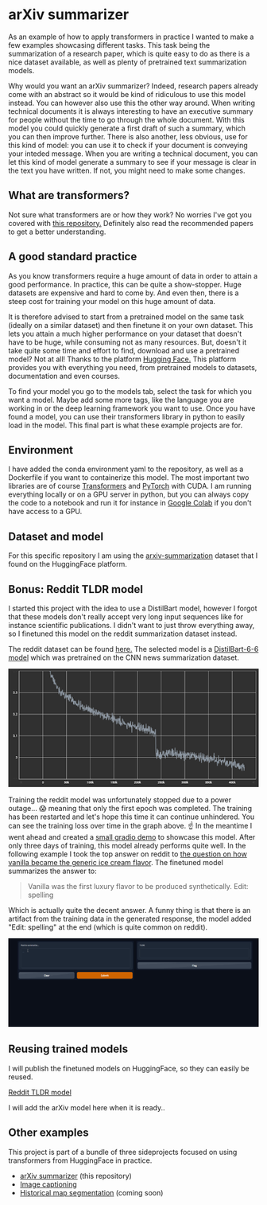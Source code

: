 # arXiv summarizer
As an example of how to apply transformers in practice I wanted to make a few examples showcasing different tasks. This task being the summarization of a research paper, which is quite easy to do as there is a nice dataset available, as well as plenty of pretrained text summarization models.

Why would you want an arXiv summarizer? Indeed, research papers already come with an abstract so it would be kind of ridiculous to use this model instead. You can however also use this the other way around. When writing technical documents it is always interesting to have an executive summary for people without the time to go through the whole document. With this model you could quickly generate a first draft of such a summary, which you can then improve further. There is also another, less obvious, use for this kind of model: you can use it to check if your document is conveying your inteded message. When you are writing a technical document, you can let this kind of model generate a summary to see if your message is clear in the text you have written. If not, you might need to make some changes.

## What are transformers?
Not sure what transformers are or how they work? No worries I've got you covered with [this repository.](https://github.com/VerleysenNiels/transformers-pytorch)
Definitely also read the recommended papers to get a better understanding.

## A good standard practice
As you know transformers require a huge amount of data in order to attain a good performance. In practice, this can be quite a show-stopper. Huge datasets are expensive and hard to come by. And even then, there is a steep cost for training your model on this huge amount of data. 

It is therefore advised to start from a pretrained model on the same task (ideally on a similar dataset) and then finetune it on your own dataset. This lets you attain a much higher performance on your dataset that doesn't have to be huge, while consuming not as many resources. But, doesn't it take quite some time and effort to find, download and use a pretrained model? Not at all! Thanks to the platform [Hugging Face.](https://huggingface.co/) This platform provides you with everything you need, from pretrained models to datasets, documentation and even courses.

To find your model you go to the models tab, select the task for which you want a model. Maybe add some more tags, like the language you are working in or the deep learning framework you want to use. Once you have found a model, you can use their transformers library in python to easily load in the model. This final part is what these example projects are for.

## Environment
I have added the conda environment yaml to the repository, as well as a Dockerfile if you want to containerize this model. The most important two libraries are of course [Transformers](https://pypi.org/project/transformers/) and [PyTorch](https://pytorch.org/) with CUDA. I am running everything locally or on a GPU server in python, but you can always copy the code to a notebook and run it for instance in [Google Colab](https://colab.research.google.com/) if you don't have access to a GPU. 

## Dataset and model
For this specific repository I am using the [arxiv-summarization](https://huggingface.co/datasets/ccdv/arxiv-summarization) dataset that I found on the HuggingFace platform.

## Bonus: Reddit TLDR model
I started this project with the idea to use a DistilBart model, however I forgot that these models don't really accept very long input sequences like for instance scientific publications. I didn't want to just throw everything away, so I finetuned this model on the reddit summarization dataset instead.

The reddit dataset can be found [here.](https://huggingface.co/datasets/reddit) The selected model is a [DistilBart-6-6 model](https://huggingface.co/sshleifer/distilbart-cnn-6-6) which was pretrained on the CNN news summarization dataset.

![Training loss over time](https://github.com/VerleysenNiels/arxiv-summarizer/blob/master/training_reddit/training_loss.png?raw=true)

Training the reddit model was unfortunately stopped due to a power outage... :scream: meaning that only the first epoch was completed. The training has been restarted and let's hope this time it can continue unhindered. You can see the training loss over time in the graph above. :point_up: In the meantime I went ahead and created a [small gradio demo](https://huggingface.co/spaces/NielsV/Reddit-TLDR-bot) to showcase this model. After only three days of training, this model already performs quite well. In the following example I took the top answer on reddit to [the question on how vanilla became the generic ice cream flavor](https://www.reddit.com/r/AskHistorians/comments/ijt3rd/how_did_vanilla_become_the_generic_flavor_of_ice/). The finetuned model summarizes the answer to:

> Vanilla was the first luxury flavor to be produced synthetically.
> Edit: spelling

Which is actually quite the decent answer. A funny thing is that there is an artifact from the training data in the generated response, the model added "Edit: spelling"  at the end (which is quite common on reddit).

![A gif visualizing the above example in the demonstrator](https://github.com/VerleysenNiels/arxiv-summarizer/blob/master/demo/reddit_demo.gif?raw=true)

## Reusing trained models
I will publish the finetuned models on HuggingFace, so they can easily be reused.

[Reddit TLDR model](https://huggingface.co/NielsV/distilbart-cnn-6-6-reddit)

I will add the arXiv model here when it is ready..

## Other examples
This project is part of a bundle of three sideprojects focused on using transformers from HuggingFace in practice.

- [arXiv summarizer](https://github.com/VerleysenNiels/arxiv-summarizer) (this repository)
- [Image captioning](https://github.com/VerleysenNiels/image-captioning)
- [Historical map segmentation]() (coming soon)
